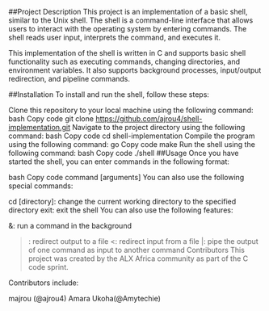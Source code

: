 ##Project Description
This project is an implementation of a basic shell, similar to the Unix shell. The shell is a command-line interface that allows users to interact with the operating system by entering commands. The shell reads user input, interprets the command, and executes it.

This implementation of the shell is written in C and supports basic shell functionality such as executing commands, changing directories, and environment variables. It also supports background processes, input/output redirection, and pipeline commands.

##Installation
To install and run the shell, follow these steps:

Clone this repository to your local machine using the following command:
bash
Copy code
git clone https://github.com/ajrou4/shell-implementation.git
Navigate to the project directory using the following command:
bash
Copy code
cd shell-implementation
Compile the program using the following command:
go
Copy code
make
Run the shell using the following command:
bash
Copy code
./shell
##Usage
Once you have started the shell, you can enter commands in the following format:

bash
Copy code
command [arguments]
You can also use the following special commands:

cd [directory]: change the current working directory to the specified directory
exit: exit the shell
You can also use the following features:

&: run a command in the background
>: redirect output to a file
<: redirect input from a file
|: pipe the output of one command as input to another command
Contributors
This project was created by the ALX Africa community as part of the C code sprint.

Contributors include:

majrou (@ajrou4)
Amara Ukoha(@Amytechie)

